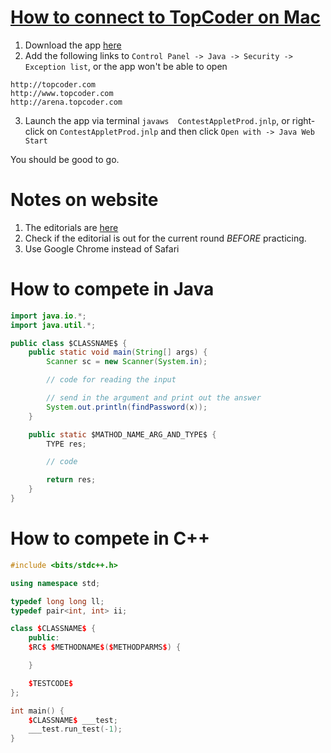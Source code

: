 # [How to connect to TopCoder on Mac](https://www.topcoder.com/tc?module=Static&d1=help&d2=getStarted)

1. Download the app [here](http://www.topcoder.com/contest/arena/ContestAppletProd.jnlp)
2. Add the following links to `Control Panel -> Java -> Security -> Exception list`, or the app won't be able to open
```
http://topcoder.com
http://www.topcoder.com
http://arena.topcoder.com
```
3. Launch the app via terminal `javaws  ContestAppletProd.jnlp`, or right-click on `ContestAppletProd.jnlp` and then click `Open with -> Java Web Start`


You should be good to go.

# Notes on website

1. The editorials are [here](https://apps.topcoder.com/wiki/display/tc/Algorithm+Problem+Set+Analysis)
2. Check if the editorial is out for the current round *BEFORE* practicing.
3. Use Google Chrome instead of Safari

# How to compete in Java

```java
import java.io.*;
import java.util.*;

public class $CLASSNAME$ {
	public static void main(String[] args) {
		Scanner sc = new Scanner(System.in);

		// code for reading the input

        // send in the argument and print out the answer
		System.out.println(findPassword(x));
	}

	public static $MATHOD_NAME_ARG_AND_TYPE$ {
		TYPE res;

        // code

		return res;
	}
}

```

# How to compete in C++

```c++
#include <bits/stdc++.h>

using namespace std;

typedef long long ll;
typedef pair<int, int> ii;

class $CLASSNAME$ {
    public:
    $RC$ $METHODNAME$($METHODPARMS$) {

    }

    $TESTCODE$
};

int main() {
    $CLASSNAME$ ___test;
    ___test.run_test(-1);
}
```

